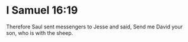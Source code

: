 # I Samuel 16:19

Therefore Saul sent messengers to Jesse and said, Send me David your son, who is with the sheep.
